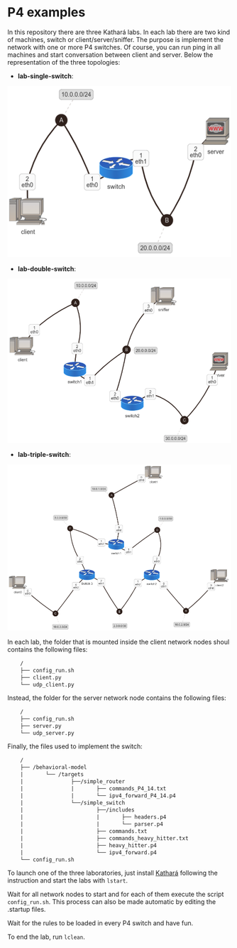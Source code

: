 # P4 examples
In this repository there are three Kathará labs. In each lab there are two kind of machines, switch or client/server/sniffer. The purpose is implement the network with one or more P4 switches. Of course, you can run ping in all machines and start conversation between client and server. Below the representation of the three topologies:
* **lab-single-switch**:

![lab-single-switch](https://github.com/giuseppevalentinobaldi/P4-lab/blob/master/res/lab-single-switch.png)

* **lab-double-switch**:

![lab-double-switch](https://github.com/giuseppevalentinobaldi/P4-lab/blob/master/res/lab-double-switch.png)

* **lab-triple-switch**:

![lab-triple-switch](https://github.com/giuseppevalentinobaldi/P4-lab/blob/master/res/lab-triple-switch.png)

In each lab, the folder that is mounted inside the client network nodes shoul contains the following files:
```
    /
    ├── config_run.sh
    ├── client.py
    └── udp_client.py
``` 
Instead, the folder for the server network node contains the following files:
```
    /
    ├── config_run.sh
    ├── server.py
    └── udp_server.py
```    
Finally, the files used to implement the switch:
```
    /
    ├── /behavioral-model
    |       └── /targets
    |               ├──/simple_router
    |               |       ├── commands_P4_14.txt
    |               |       └── ipv4_forward_P4_14.p4 
    |               └──/simple_switch
    |                       ├──/includes
    |                       |       ├── headers.p4
    |                       |       └── parser.p4
    |                       ├── commands.txt
    |                       ├── commands_heavy_hitter.txt
    |                       ├── heavy_hitter.p4
    |                       └── ipv4_forward.p4
    └── config_run.sh
```
To launch one of the three laboratories, just install [Kathará](https://github.com/Kidel/Kathara) following the instruction and start the labs with `lstart`. 

Wait for all network nodes to start and for each of them execute the script `config_run.sh`. This process can also be made automatic by editing the .startup files.

Wait for the rules to be loaded in every P4 switch and have fun.

To end the lab, run `lclean`.
